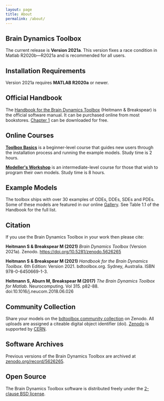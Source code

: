 ```yaml
---
layout: page
title: About
permalink: /about/
---
```


## **Brain Dynamics Toolbox**
The current release is **Version 2021a**. This version fixes a race condition in Matlab R2020b&mdash;R2021a and is recommended for all users.

## **Installation Requirements**

Version 2021a requires **MATLAB R2020a** or newer.

## **Official Handbook**
The [Handbook for the Brain Dynamics Toolbox](https://www.amazon.com/dp/0645066915) (Heitmann &amp; Breakspear) is the official software manual.
It can be purchased online from most bookstores.
[Chapter 1](https://github.com/bdtoolbox-org/bdtoolbox/releases/download/2021a/HandbookSample2021.pdf) can be downloaded for free.

## **Online Courses**

**[Toolbox Basics](https://bdtoolbox.teachable.com/p/toolbox-basics)** is a beginner-level course that guides new users through the installation process and running the example models. Study time is 2 hours.

**[Modeller's Workshop](https://bdtoolbox.teachable.com/p/modellers-workshop)** is an intermediate-level course for those that wish to program their own models. Study time is 8 hours. 


## **Example Models**

The toolbox ships with over 30 examples of ODEs, DDEs, SDEs and PDEs. Some of these models are featured in our online [Gallery](../Gallery). See Table 1.1 of the Handbook for the full list.

## **Citation**

If you use the Brain Dynamics Toolbox in your work then please cite:

**Heitmann S & Breakspear M (2021)** *Brain Dynamics Toolbox* (Version 2021a). Zenodo. https://doi.org/10.5281/zenodo.5626265

**Heitmann S & Breakspear M (2021)** *Handbook for the Brain Dynamics Toolbox.* 6th Edition: Version 2021. bdtoolbox.org. Sydney, Australia. ISBN 978-0-6450669-1-3.

**Heitmann S, Aburn M, Breakspear M (2017)** *The Brain Dynamics Toolbox for Matlab.* Neurocomputing. Vol 315. p82-88. doi:10.1016/j.neucom.2018.06.026

## **Community Collection**

Share your models on the [bdtoolbox community collection](https://zenodo.org/communities/bdtoolbox) on Zenodo.
All uploads are assigned a citeable digital object identifier (doi).
[Zenodo](https://zenodo.org) is supported by [CERN](https://home.cern).

## **Software Archives**

Previous versions of the Brain Dynamics Toolbox are archived at [zenodo.org/record/5626265](https://zenodo.org/record/5626265).

## **Open Source**
The Brain Dynamics Toolbox software is distributed freely under the [2-clause BSD license](https://opensource.org/licenses/BSD-2-Clause).
